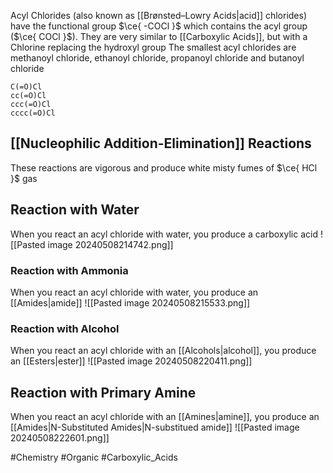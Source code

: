 Acyl Chlorides (also known as [[Brønsted–Lowry Acids|acid]] chlorides) have the functional group $\ce{ -COCl }$ which contains the acyl group ($\ce{ COCl }$). They are very similar to [[Carboxylic Acids]], but with a Chlorine replacing the hydroxyl group
The smallest acyl chlorides are methanoyl chloride, ethanoyl chloride, propanoyl chloride and butanoyl chloride
```smiles
C(=O)Cl
cc(=O)Cl
ccc(=O)Cl
cccc(=O)Cl
```
## [[Nucleophilic Addition-Elimination]] Reactions
These reactions are vigorous and produce white misty fumes of $\ce{ HCl }$ gas
## Reaction with Water
When you react an acyl chloride with water, you produce a carboxylic acid
![[Pasted image 20240508214742.png]]
### Reaction with Ammonia
When you react an acyl chloride with water, you produce an [[Amides|amide]]
![[Pasted image 20240508215533.png]]
### Reaction with Alcohol
When you react an acyl chloride with an [[Alcohols|alcohol]], you produce an [[Esters|ester]]
![[Pasted image 20240508220411.png]]
## Reaction with Primary Amine
When you react an acyl chloride with an [[Amines|amine]], you produce an [[Amides|N-Substituted Amides|N-substitued amide]]
![[Pasted image 20240508222601.png]]

#Chemistry #Organic #Carboxylic_Acids 